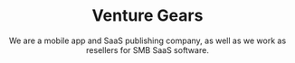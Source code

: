 ---
title: Venture Gears
subtitle: We are a mobile app and SaaS publishing company, as well as we work as resellers for SMB SaaS software.
layout: layouts/base.njk
---